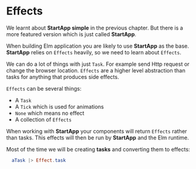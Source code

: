 
# Effects

We learnt about __StartApp simple__ in the previous chapter. But there is a more featured version which is just called __StartApp__. 

When building Elm application you are likely to use __StartApp__ as the base. __StartApp__ relies on `Effects` heavily, so we need to learn about `Effects`.

We can do a lot of things with just `Task`. For example send Http request or change the browser location. `Effects` are a higher level abstraction than tasks for anything that produces side effects.

`Effects` can be several things:

- A `Task`
- A `Tick` which is used for animations
- `None` which means no effect
- A collection of `Effects`

When working with __StartApp__ your components will return `Effects` rather than tasks. This effects will then be run by __StartApp__ and the Elm runtime.

Most of the time we will be creating __tasks__ and converting them to effects:

```elm
  aTask |> Effect.task
```

